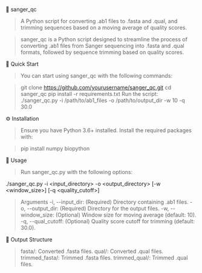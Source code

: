 🧬 sanger_qc
>A Python script for converting .ab1 files to .fasta and .qual, and trimming sequences based on a moving average of quality scores.

>sanger_qc is a Python script designed to streamline the process of converting .ab1 files from Sanger sequencing into .fasta and .qual formats, followed by sequence trimming based on quality scores.

🚀 Quick Start
>You can start using sanger_qc with the following commands:

>git clone https://github.com/yourusername/sanger_qc.git
>cd sanger_qc
>pip install -r requirements.txt
>Run the script:
>./sanger_qc.py -i /path/to/ab1_files -o /path/to/output_dir -w 10 -q 30.0

⚙️ Installation
>Ensure you have Python 3.6+ installed. Install the required packages with:

>pip install numpy biopython

🔧 Usage
>Run sanger_qc.py with the following options:

./sanger_qc.py -i <input_directory> -o <output_directory> [-w <window_size>] [-q <quality_cutoff>]
>Arguments
-i, --input_dir: (Required) Directory containing .ab1 files.
-o, --output_dir: (Required) Directory for the output files.
-w, --window_size: (Optional) Window size for moving average (default: 10).
-q, --qual_cutoff: (Optional) Quality score cutoff for trimming (default: 30.0).
 
📂 Output Structure
>fasta/: Converted .fasta files.
>qual/: Converted .qual files.
>trimmed_fasta/: Trimmed .fasta files.
>trimmed_qual/: Trimmed .qual files.

